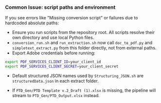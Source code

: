 ### Common Issue: script paths and environment

If you see errors like "Missing conversion script" or failures due to hardcoded absolute paths:

- Ensure you run scripts from the repository root. All scripts resolve their own directory and use local Python files.
- `conversion_run.sh` and `run_extraction.sh` now call `doc_to_pdf.py` and `simpletext_extract.py` from this folder directly, not from external paths.
- Export Adobe credentials before running:

```bash
export PDF_SERVICES_CLIENT_ID=your_client_id
export PDF_SERVICES_CLIENT_SECRET=your_client_secret
```

- Default structured JSON names used by `Structuring_JSON.sh` are `structuredData.json` in each extract folder.

- If `PTD_Gen/PTD Template v.2_Draft (1).xlsx` is missing, the pipeline will stream to `PTD_Gen/PTD_Output.xlsx` instead.

